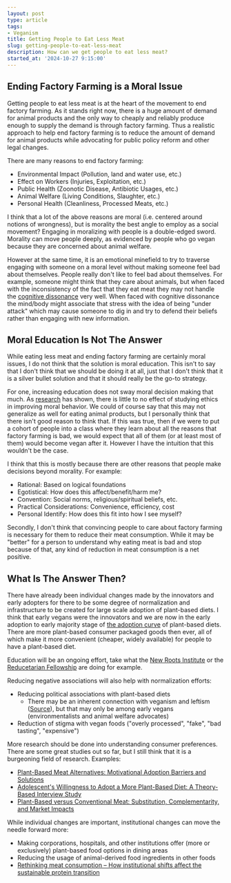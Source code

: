 ```yaml
---
layout: post
type: article
tags:
- Veganism
title: Getting People to Eat Less Meat
slug: getting-people-to-eat-less-meat
description: How can we get people to eat less meat?
started_at: '2024-10-27 9:15:00'
---
```


## Ending Factory Farming is a Moral Issue

Getting people to eat less meat is at the heart of the movement to end factory farming. As it stands right now, there is a huge amount of demand for animal products and the only way to cheaply and reliably produce enough to supply the demand is through factory farming. Thus a realistic approach to help end factory farming is to reduce the amount of demand for animal products while advocating for public policy reform and other legal changes.

There are many reasons to end factory farming:
* Environmental Impact (Pollution, land and water use, etc.)
* Effect on Workers (Injuries, Exploitation, etc.)
* Public Health (Zoonotic Disease, Antibiotic Usages, etc.)
* Animal Welfare (Living Conditions, Slaughter, etc.)
* Personal Health (Cleanliness, Processed Meats, etc.)

I think that a lot of the above reasons are moral (i.e. centered around notions of wrongness), but is morality the best angle to employ as a social movement? Engaging in moralizing with people is a double-edged sword. Morality can move people deeply, as evidenced by people who go vegan because they are concerned about animal welfare. 

However at the same time, it is an emotional minefield to try to traverse engaging with someone on a moral level without making someone feel bad about themselves. People really don't like to feel bad about themselves. For example, someone might think that they care about animals, but when faced with the inconsistency of the fact that they eat meat they may not handle the [cognitive dissonance](https://ethicsunwrapped.utexas.edu/glossary/cognitive-dissonance) very well. When faced with cognitive dissonance the mind/body might associate that stress with the idea of being "under attack" which may cause someone to dig in and try to defend their beliefs rather than engaging with new information.

## Moral Education Is Not The Answer

While eating less meat and ending factory farming are certainly moral issues, I do not think that the solution is moral education. This isn't to say that I don't think that we should be doing it at all, just that I don't think that it is a silver bullet solution and that it should really be the go-to strategy.

For one, increasing education does not sway moral decision making that much. As [research](https://aeon.co/essays/how-often-do-ethics-professors-call-their-mothers) has shown, there is little to no effect of studying ethics in improving moral behavior. We could of course say that this may not generalize as well for eating animal products, but I personally think that there isn't good reason to think that. If this was true, then if we were to put a cohort of people into a class where they learn about all the reasons that factory farming is bad, we would expect that all of them (or at least most of them) would become vegan after it. However I have the intuition that this wouldn't be the case.

I think that this is mostly because there are other reasons that people make decisions beyond morality. For example:
* Rational: Based on logical foundations
* Egotistical: How does this affect/benefit/harm me?
* Convention: Social norms, religious/spiritual beliefs, etc.
* Practical Considerations: Convenience, efficiency, cost
* Personal Identify: How does this fit into how I see myself?

Secondly, I don't think that convincing people to care about factory farming is necessary for them to reduce their meat consumption. While it may be "better" for a person to understand why eating meat is bad and stop because of that, any kind of reduction in meat consumption is a net positive.

## What Is The Answer Then?

There have already been individual changes made by the innovators and early adopters for there to be some degree of normalization and infrastructure to be created for large scale adoption of plant-based diets. I think that early vegans were the innovators and we are now in the early adoption to early majority stage of [the adoption curve](https://www.stratechi.com/adoption-curves/) of plant-based diets. There are more plant-based consumer packaged goods then ever, all of which make it more convenient (cheaper, widely available) for people to have a plant-based diet.

Education will be an ongoing effort, take what the [New Roots Institute](https://www.newrootsinstitute.org/) or the [Reducetarian Fellowship](https://www.reducetarian.org/fellowship-overview) are doing for example.

Reducing negative associations will also help with normalization efforts:
* Reducing political associations with plant-based diets
    * There may be an inherent connection with veganism and leftism ([Source](https://link.springer.com/article/10.1007/s11211-020-00361-w)), but that may only be among early vegans (environmentalists and animal welfare advocates)
* Reduction of stigma with vegan foods ("overly processed", "fake", "bad tasting", "expensive")

More research should be done into understanding consumer preferences. There are some great studies out so far, but I still think that it is a burgeoning field of research. Examples:
* [Plant-Based Meat Alternatives: Motivational Adoption Barriers and Solutions](https://www.mdpi.com/2071-1050/13/23/13271)
* [Adolescent's Willingness to Adopt a More Plant-Based Diet: A Theory-Based Interview Study](https://pmc.ncbi.nlm.nih.gov/articles/PMC8435572/)
* [Plant-Based versus Conventional Meat: Substitution, Complementarity, and Market Impacts](https://jaysonlusk.com/blog/2023/10/11/plant-based-versus-conventional-meat-substitution-complementarity-and-market-impacts)

While individual changes are important, institutional changes can move the needle forward more:
* Making corporations, hospitals, and other institutions offer (more or exclusively) plant-based food options in dining areas
* Reducing the usage of animal-derived food ingredients in other foods
* [Rethinking meat consumption – How institutional shifts affect the sustainable protein transition](https://www.sciencedirect.com/science/article/pii/S2352550922000525)